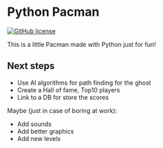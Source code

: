
# Python Pacman
[![GitHub license](https://img.shields.io/github/license/AdrianSosaUV/pacman?style=plastic)](https://github.com/AdrianSosaUV/pacman/blob/main/LICENSE)

This is a little Pacman made with Python just for fun!

## Next steps

* Use AI algorithms for path finding for the ghost
* Create a Hall of fame, Top10 players 
* Link to a DB for store the scores

Maybe (just in case of boring at work):
* Add sounds
* Add better graphics
* Add new levels 
